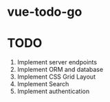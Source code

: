 # vue-todo-go

# TODO
1. Implement server endpoints
2. Implement ORM and database
3. Implement CSS Grid Layout
4. Implement Search
5. Implement authentication
